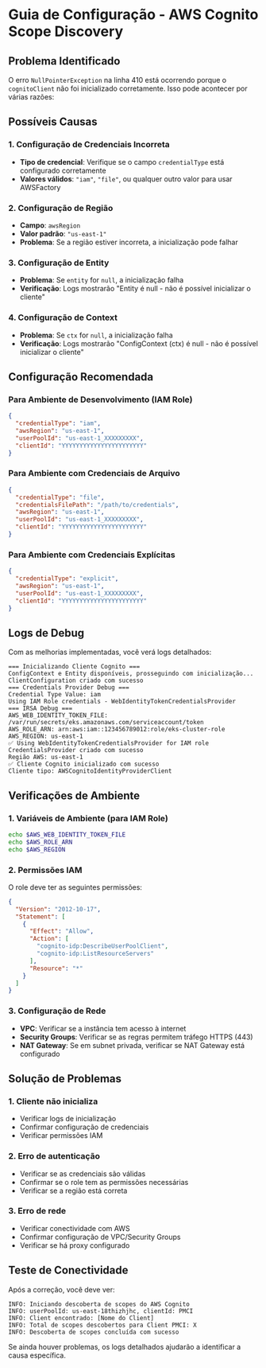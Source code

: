# Guia de Configuração - AWS Cognito Scope Discovery

## Problema Identificado

O erro `NullPointerException` na linha 410 está ocorrendo porque o `cognitoClient` não foi inicializado corretamente. Isso pode acontecer por várias razões:

## Possíveis Causas

### 1. **Configuração de Credenciais Incorreta**
- **Tipo de credencial**: Verifique se o campo `credentialType` está configurado corretamente
- **Valores válidos**: `"iam"`, `"file"`, ou qualquer outro valor para usar AWSFactory

### 2. **Configuração de Região**
- **Campo**: `awsRegion`
- **Valor padrão**: `"us-east-1"`
- **Problema**: Se a região estiver incorreta, a inicialização pode falhar

### 3. **Configuração de Entity**
- **Problema**: Se `entity` for `null`, a inicialização falha
- **Verificação**: Logs mostrarão "Entity é null - não é possível inicializar o cliente"

### 4. **Configuração de Context**
- **Problema**: Se `ctx` for `null`, a inicialização falha
- **Verificação**: Logs mostrarão "ConfigContext (ctx) é null - não é possível inicializar o cliente"

## Configuração Recomendada

### Para Ambiente de Desenvolvimento (IAM Role)
```json
{
  "credentialType": "iam",
  "awsRegion": "us-east-1",
  "userPoolId": "us-east-1_XXXXXXXXX",
  "clientId": "YYYYYYYYYYYYYYYYYYYYYYY"
}
```

### Para Ambiente com Credenciais de Arquivo
```json
{
  "credentialType": "file",
  "credentialsFilePath": "/path/to/credentials",
  "awsRegion": "us-east-1",
  "userPoolId": "us-east-1_XXXXXXXXX",
  "clientId": "YYYYYYYYYYYYYYYYYYYYYYY"
}
```

### Para Ambiente com Credenciais Explícitas
```json
{
  "credentialType": "explicit",
  "awsRegion": "us-east-1",
  "userPoolId": "us-east-1_XXXXXXXXX",
  "clientId": "YYYYYYYYYYYYYYYYYYYYYYY"
}
```

## Logs de Debug

Com as melhorias implementadas, você verá logs detalhados:

```
=== Inicializando Cliente Cognito ===
ConfigContext e Entity disponíveis, prosseguindo com inicialização...
ClientConfiguration criado com sucesso
=== Credentials Provider Debug ===
Credential Type Value: iam
Using IAM Role credentials - WebIdentityTokenCredentialsProvider
=== IRSA Debug ===
AWS_WEB_IDENTITY_TOKEN_FILE: /var/run/secrets/eks.amazonaws.com/serviceaccount/token
AWS_ROLE_ARN: arn:aws:iam::123456789012:role/eks-cluster-role
AWS_REGION: us-east-1
✅ Using WebIdentityTokenCredentialsProvider for IAM role
CredentialsProvider criado com sucesso
Região AWS: us-east-1
✅ Cliente Cognito inicializado com sucesso
Cliente tipo: AWSCognitoIdentityProviderClient
```

## Verificações de Ambiente

### 1. **Variáveis de Ambiente (para IAM Role)**
```bash
echo $AWS_WEB_IDENTITY_TOKEN_FILE
echo $AWS_ROLE_ARN
echo $AWS_REGION
```

### 2. **Permissões IAM**
O role deve ter as seguintes permissões:
```json
{
  "Version": "2012-10-17",
  "Statement": [
    {
      "Effect": "Allow",
      "Action": [
        "cognito-idp:DescribeUserPoolClient",
        "cognito-idp:ListResourceServers"
      ],
      "Resource": "*"
    }
  ]
}
```

### 3. **Configuração de Rede**
- **VPC**: Verificar se a instância tem acesso à internet
- **Security Groups**: Verificar se as regras permitem tráfego HTTPS (443)
- **NAT Gateway**: Se em subnet privada, verificar se NAT Gateway está configurado

## Solução de Problemas

### 1. **Cliente não inicializa**
- Verificar logs de inicialização
- Confirmar configuração de credenciais
- Verificar permissões IAM

### 2. **Erro de autenticação**
- Verificar se as credenciais são válidas
- Confirmar se o role tem as permissões necessárias
- Verificar se a região está correta

### 3. **Erro de rede**
- Verificar conectividade com AWS
- Confirmar configuração de VPC/Security Groups
- Verificar se há proxy configurado

## Teste de Conectividade

Após a correção, você deve ver:
```
INFO: Iniciando descoberta de scopes do AWS Cognito
INFO: userPoolId: us-east-18thizhjhc, clientId: PMCI
INFO: Client encontrado: [Nome do Client]
INFO: Total de scopes descobertos para Client PMCI: X
INFO: Descoberta de scopes concluída com sucesso
```

Se ainda houver problemas, os logs detalhados ajudarão a identificar a causa específica.
